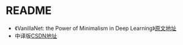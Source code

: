 # README

- 《VanillaNet: the Power of Minimalism in Deep Learning》[原文地址](https://arxiv.org/abs/2305.12972)
- 中译版[CSDN地址](https://blog.csdn.net/qq_20144897/article/details/131270551)